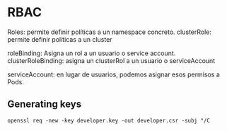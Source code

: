 # RBAC

Roles: permite definir políticas a un namespace concreto.
clusterRole: permite definir políticas a un cluster

roleBinding: Asigna un rol a un usuario o service account.
clusterRoleBinding: asigna un clusterRol a un usuario o serviceAccount

serviceAccount: en lugar de usuarios, podemos asignar esos permisos a Pods.

## Generating keys

```shell
openssl req -new -key developer.key -out developer.csr -subj "/C
```




